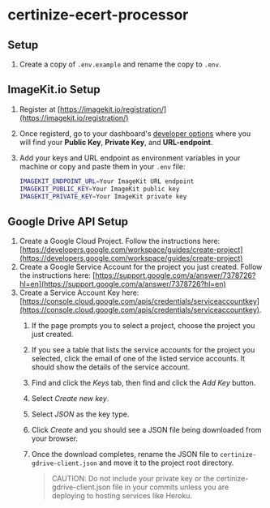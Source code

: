 # certinize-ecert-processor

## Setup

1. Create a copy of `.env.example` and rename the copy to `.env`.

## ImageKit.io Setup

1. Register at [https://imagekit.io/registration/](https://imagekit.io/registration/)
2. Once registerd, go to your dashboard's [developer options](https://imagekit.io/dashboard/developer/api-keys) where you will find your **Public Key**, **Private Key**, and **URL-endpoint**.
3. Add your keys and URL endpoint as environment variables in your machine or copy and paste them in your `.env` file:

    ```sh
    IMAGEKIT_ENDPOINT_URL=Your ImageKit URL endpoint
    IMAGEKIT_PUBLIC_KEY=Your ImageKit public key
    IMAGEKIT_PRIVATE_KEY=Your ImageKit private key
    ```

## Google Drive API Setup

1. Create a Google Cloud Project. Follow the instructions here: [https://developers.google.com/workspace/guides/create-project](https://developers.google.com/workspace/guides/create-project)
2. Create a Google Service Account for the project you just created. Follow the instructions here: [https://support.google.com/a/answer/7378726?hl=en](https://support.google.com/a/answer/7378726?hl=en)
3. Create a Service Account Key here: [https://console.cloud.google.com/apis/credentials/serviceaccountkey](https://console.cloud.google.com/apis/credentials/serviceaccountkey).
    1. If the page prompts you to select a project, choose the project you just created.
    2. If you see a table that lists the service accounts for the project you selected, click the email of one of the listed service accounts. It should show the details of the service account.
    3. Find and click the *Keys* tab, then find and click the *Add Key* button.
    4. Select *Create new key*.
    5. Select *JSON* as the key type.
    6. Click *Create* and you should see a JSON file being downloaded from your browser.
    7. Once the download completes, rename the JSON file to `certinize-gdrive-client.json` and move it to the project root directory.

        > CAUTION: Do not include your private key or the certinize-gdrive-client.json file in your commits unless you are deploying to hosting services like Heroku.
